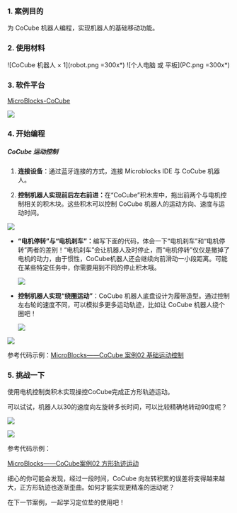 ### 1. 案例目的

为 CoCube 机器人编程，实现机器人的基础移动功能。

### 2. 使用材料

![CoCube 机器人 × 1](robot.png =300x*) ![个人电脑 或 平板](PC.png =300x*)

### 3. 软件平台

[MicroBlocks-CoCube](https://microblocksfun.cn/run/microblocks.html#scripts=GP%20Scripts%0Adepends%20%27CoCube%27)

![](image.png)

### 4. 开始编程

##### CoCube 运动控制

1. **连接设备**：通过蓝牙连接的方式，连接 Microblocks IDE 与 CoCube 机器人。

2. **控制机器人实现前后左右前进：**&#x5728;“CoCube”积木库中，拖出前两个与电机控制相关的积木块。这些积木可以控制 CoCube 机器人的运动方向、速度与运动时间。

![](allScripts112573.png)

* **“电机停转”与“电机刹车”：**&#x7F16;写下面的代码，体会一下“电机刹车”和“电机停转”两者的差别！“电机刹车”会让机器人及时停止，而“电机停转”仅仅是撤掉了电机的动力，由于惯性，CoCube机器人还会继续向前滑动一小段距离。可能在某些特定任务中，你需要用到不同的停止积木哦。

  ![](allScripts313641.png)

* **控制机器人实现“绕圈运动”**：CoCube 机器人底盘设计为履带造型。通过控制左右轮的速度不同，可以模拟多更多运动轨迹，比如让 CoCube 机器人绕个圈吧！

  ![](scriptImage671505.png)

![](circle.gif)

参考代码示例：[MicroBlocks——CoCube 案例02 基础运动控制](https://microblocksfun.cn/run/microblocks.html#scripts=GP%20Scripts%0Adepends%20%27CoCube%27%0A%0Ascript%20649%20268%20%7B%0AwhenButtonPressed%20%27A%27%0A%27CoCube%20move%27%20%27cocube%3Bforward%27%2040%0AwaitMillis%201000%0A%27CoCube%20wheels%20stop%27%0A%7D%0A%0Ascript%20929%20263%20%7B%0AwhenButtonPressed%20%27B%27%0A%27CoCube%20move%27%20%27cocube%3Bforward%27%2040%0AwaitMillis%201000%0A%27CoCube%20wheels%20break%27%0A%7D%0A%0Ascript%20648%20456%20%7B%0AwhenButtonPressed%20%27A%2BB%27%0A%27CoCube%20set%20wheel%27%2040%2020%0A%7D%0A%0A)

### 5. 挑战一下

使用电机控制类积木实现操控CoCube完成正方形轨迹运动。

可以试试，机器人以30的速度向左旋转多长时间，可以比较精确地转动90度呢？

![](scriptImage251172.png)

![](GIF.gif)

参考代码示例：

[MicroBlocks——CoCube案例02 方形轨迹运动](https://microblocksfun.cn/run/microblocks.html#scripts=GP%20Scripts%0Adepends%20%27CoCube%27%20%27LED%20Display%27%0A%0Ascript%20559%20174%20%7B%0AwhenButtonPressed%20%27A%27%0A%27%5Bdisplay%3AmbDisplay%5D%27%2015237440%0Aforever%20%7B%0A%20%20%27CoCube%20move%20for%20msecs%27%20%27cocube%3Bforward%27%2040%201000%0A%20%20waitMillis%20250%0A%20%20%27CoCube%20rotate%20for%20msecs%27%20%27cocube%3Bleft%27%2030%20900%0A%20%20waitMillis%20250%0A%7D%0A%7D%0A%0A)



细心的你可能会发现，经过一段时间，CoCube 向左转积累的误差将变得越来越大，正方形轨迹也逐渐歪曲。如何才能实现更精准的运动呢？

在下一节案例，一起学习定位垫的使用吧！


